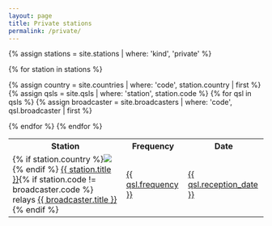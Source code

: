 ```yaml
---
layout: page
title: Private stations
permalink: /private/
---
```


{% assign stations = site.stations | where: 'kind', 'private' %}

<table>
<tr>
    <th>Station</th>
    <th>Frequency</th>
    <th>Date</th>
</tr>

{% for station in stations %}

{% assign country = site.countries | where: 'code', station.country | first %}
{% assign qsls = site.qsls | where: 'station', station.code %}
{% for qsl in qsls %}
{% assign broadcaster = site.broadcasters | where: 'code', qsl.broadcaster | first %}
<tr>
    <td>{% if station.country %}<img class="flag" src="{{ country.flag }}"/>{% endif %} <a href="{{ station.url }}">{{ station.title }}</a>{% if station.code != broadcaster.code %} relays <a href="{{ broadcaster.url }}">{{ broadcaster.title }}</a>{% endif %}</td>
    <td><a href="{{ qsl.url }}">{{ qsl.frequency }}</a></td>
    <td><a href="{{ qsl.url }}">{{ qsl.reception_date }}</a></td>
</tr>
{% endfor %}
{% endfor %}

</table>
